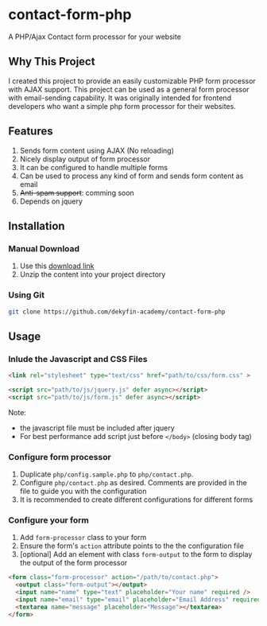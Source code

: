 # contact-form-php
A PHP/Ajax Contact form processor for your website

## Why This Project
I created this project to provide an easily customizable PHP form processor with AJAX support.
This project can be used as a general form processor with email-sending capability.
It was originally intended for frontend developers who want a simple php form processor for their websites.


## Features
1. Sends form content using AJAX (No reloading)
2. Nicely display output of form processor
3. It can be configured to handle multiple forms
4. Can be used to process any kind of form and sends form content as email
5. ~~Anti-spam support~~: comming soon
6. Depends on jquery

## Installation

### Manual Download
1. Use this [download link](https://github.com/dekyfin-academy/contact-form-php/archive/master.zip)
2. Unzip the content into your project directory

### Using Git
```bash
git clone https://github.com/dekyfin-academy/contact-form-php
```

## Usage
### Inlude the Javascript and CSS Files
```html
<link rel="stylesheet" type="text/css" href="path/to/css/form.css" >

<script src="path/to/js/jquery.js" defer async></script>
<script src="path/to/js/form.js" defer async></script>
```
Note:
- the javascript file must be included after jquery
- For best performance add script just before `</body>` (closing body tag)

### Configure form processor
1. Duplicate `php/config.sample.php` to `php/contact.php`.
2. Configure `php/contact.php` as desired. Comments are provided in the file to guide you with the configuration
3. It is recommended to create different configurations for different forms


### Configure your form
1. Add `form-processor` class to your form
2. Ensure the form's `action` attribute points to the the configuration file
3. [optional] Add an element with class `form-output` to the form to display the output of the form processor

```html
<form class="form-processor" action="/path/to/contact.php">
  <output class="form-output"></output>
  <input name="name" type="text" placeholder="Your name" required />
  <input name="email" type="email" placeholder="Email Address" required />
  <textarea name="message" placeholder="Message"></textarea>
</form>
```